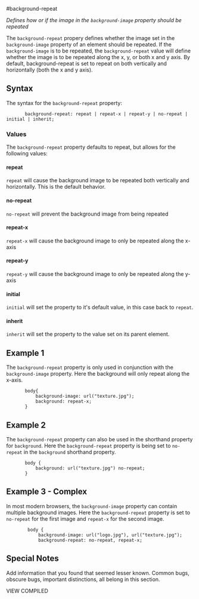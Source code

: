#background-repeat

*Defines how or if the image in the `background-image` property should be repeated*

The `background-repeat` propery defines whether the image set in the `background-image` property of an element should be repeated. If the `background-image` is to be repeated, the `background-repeat` value will define whether the image is to be repeated along the x, y, or both x and y axis. By default, background-repeat is set to repeat on both vertically and horizontally (both the x and y axis).

## Syntax

The syntax for the `background-repeat` property:

```
       background-repeat: repeat | repeat-x | repeat-y | no-repeat | initial | inherit;
```

### Values

The `background-repeat` property defaults to repeat, but allows for the following values:

#### repeat

`repeat` will cause the background image to be repeated both vertically and horizontally. This is the default behavior.

#### no-repeat

`no-repeat` will prevent the background image from being repeated

#### repeat-x

`repeat-x` will cause the background image to only be repeated along the x-axis

#### repeat-y

`repeat-y` will cause the background image to only be repeated along the y-axis

#### initial

`initial` will set the property to it's default value, in this case back to `repeat`.

#### inherit

`inherit` will set the property to the value set on its parent element.

## Example 1

The `background-repeat` property is only used in conjunction with the `background-image` property. Here the background will only repeat along the x-axis.

```
       body{
           background-image: url("texture.jpg");
           background: repeat-x;
       }
```

## Example 2

The `background-repeat` property can also be used in the shorthand property for `background`. Here the `background-repeat` property is being set to `no-repeat` in the `background` shorthand property.

```
       body {
           background: url("texture.jpg") no-repeat;
       }
```

## Example 3 - Complex

In most modern browsers, the `background-image` property can contain multiple background images. Here the `background-repeat` property is set to `no-repeat` for the first image and `repeat-x` for the second image.

```
        body {
            background-image: url("logo.jpg"), url("texture.jpg");
            background-repeat: no-repeat, repeat-x;
```

## Special Notes

Add information that you found that seemed lesser known. Common bugs, obscure bugs, important distinctions, all belong in this section.

VIEW COMPILED
